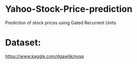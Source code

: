 # Yahoo-Stock-Price-prediction
Prediction of stock prices using Gated Recurrent Units

# Dataset: 
https://www.kaggle.com/dgawlik/nyse


